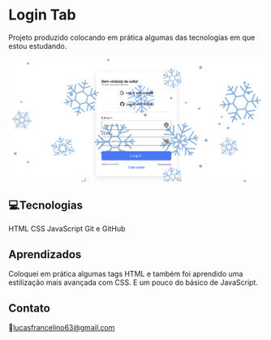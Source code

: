 # Login Tab

Projeto produzido colocando em prática algumas das tecnologias em que estou estudando.

![Preview](./assets/preview.png)

## 💻Tecnologias

HTML
CSS
JavaScript
Git e GitHub

## Aprendizados

Coloquei em prática algumas tags HTML e também foi aprendido uma estilização mais avançada com CSS. E um pouco do básico de JavaScript.

## Contato

📧lucasfrancelino63@gmail.com
